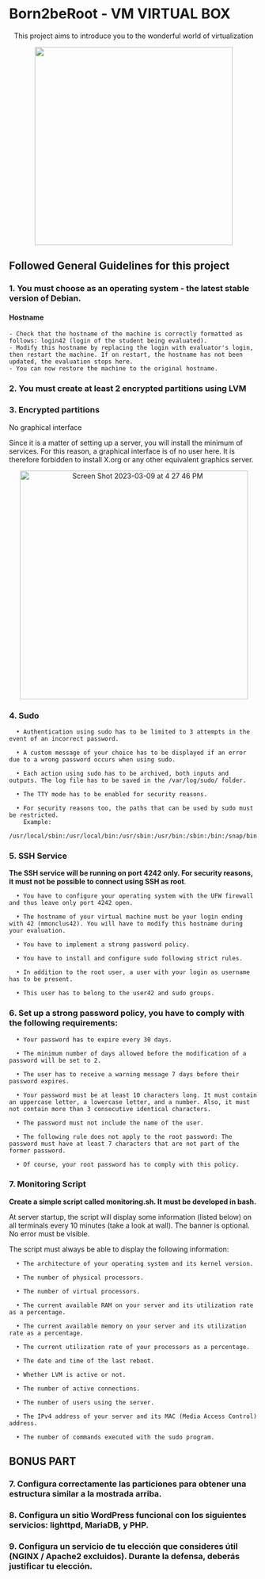 # Born2beRoot - VM VIRTUAL BOX

<p align="center"> This project aims to introduce you to the wonderful world of virtualization  </p>

<p align="center">
  <img src="https://user-images.githubusercontent.com/43698378/138560926-41b9ed41-cd9c-4d35-96a0-bcffa25d0d3c.png" widht="200" height="400" />
</p>

## Followed General Guidelines for this project

### 1. You must choose as an operating system - the latest stable version of Debian.

#### Hostname
    - Check that the hostname of the machine is correctly formatted as follows: login42 (login of the student being evaluated).
    - Modify this hostname by replacing the login with evaluator's login, then restart the machine. If on restart, the hostname has not been updated, the evaluation stops here.
    - You can now restore the machine to the original hostname.
  
### 2. You must create at least 2 encrypted partitions using LVM

### 3. Encrypted partitions

No graphical interface

Since it is a matter of setting up a server, you will install the minimum of services. For this reason, a graphical interface is of no user here. It is therefore forbidden to install X.org or any other equivalent graphics server.
  
<p align="center">
    <img width="461" alt="Screen Shot 2023-03-09 at 4 27 46 PM" src="https://user-images.githubusercontent.com/114074329/224072117-22c9e170-f320-4498-8209-5a616fb8b082.png">
</p>

### 4. Sudo

      • Authentication using sudo has to be limited to 3 attempts in the event of an incorrect password.
      
      • A custom message of your choice has to be displayed if an error due to a wrong password occurs when using sudo.
    
      • Each action using sudo has to be archived, both inputs and outputs. The log file has to be saved in the /var/log/sudo/ folder.
      
      • The TTY mode has to be enabled for security reasons.
      
      • For security reasons too, the paths that can be used by sudo must be restricted.
        Example:
        /usr/local/sbin:/usr/local/bin:/usr/sbin:/usr/bin:/sbin:/bin:/snap/bin

### 5. SSH Service

**The SSH service will be running on port 4242 only. For security reasons, it must not be possible to connect using SSH as root**.
  
      • You have to configure your operating system with the UFW firewall and thus leave only port 4242 open.
      
      • The hostname of your virtual machine must be your login ending with 42 (mmonclus42). You will have to modify this hostname during your evaluation.
    
      • You have to implement a strong password policy.
      
      • You have to install and configure sudo following strict rules.
      
      • In addition to the root user, a user with your login as username has to be present.
      
      • This user has to belong to the user42 and sudo groups.
      
### 6. Set up a strong password policy, you have to comply with the following requirements:
      
      • Your password has to expire every 30 days.

      • The minimum number of days allowed before the modification of a password will be set to 2.
      
      • The user has to receive a warning message 7 days before their password expires.
      
      • Your password must be at least 10 characters long. It must contain an uppercase letter, a lowercase letter, and a number. Also, it must not contain more than 3 consecutive identical characters.
      
      • The password must not include the name of the user.
      
      • The following rule does not apply to the root password: The password must have at least 7 characters that are not part of the former password.

      • Of course, your root password has to comply with this policy.
 
### 7. Monitoring Script

**Create a simple script called monitoring.sh. It must be developed in bash.**
 
At server startup, the script will display some information (listed below) on all terminals every 10 minutes (take a look at wall). The banner is optional. No error must be visible.
 
The script must always be able to display the following information:

      • The architecture of your operating system and its kernel version.
      
      • The number of physical processors.
      
      • The number of virtual processors.
      
      • The current available RAM on your server and its utilization rate as a percentage.
      
      • The current available memory on your server and its utilization rate as a percentage.
      
      • The current utilization rate of your processors as a percentage.
      
      • The date and time of the last reboot.
      
      • Whether LVM is active or not.
      
      • The number of active connections.
      
      • The number of users using the server.
      
      • The IPv4 address of your server and its MAC (Media Access Control) address.
      
      • The number of commands executed with the sudo program.

## BONUS PART

### 7. Configura correctamente las particiones para obtener una estructura similar a la mostrada arriba.

### 8. Configura un sitio WordPress funcional con los siguientes servicios: lighttpd, MariaDB, y PHP.

### 9. Configura un servicio de tu elección que consideres útil (NGINX / Apache2 excluidos). Durante la defensa, deberás justificar tu elección.
 
